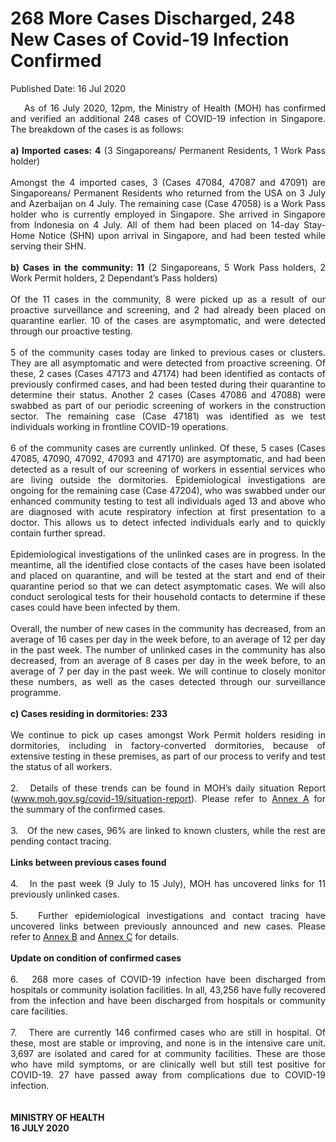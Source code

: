 <html>
    <meta http-equiv="Content-Type" content="text/html; charset=utf-8"/>
    <meta charset="utf-8"/>
    <title>268 More Cases Discharged, 248 New Cases of Covid-19 Infection Confirmed</title>
    <body><h1>268 More Cases Discharged, 248 New Cases of Covid-19 Infection Confirmed</h1>
    <p>Published Date: 16 Jul 2020</p> <p style="text-align: justify;">&nbsp; &nbsp; As of 16 July 2020, 12pm, the Ministry of Health (MOH) has confirmed and verified an additional 248 cases of COVID-19 infection in Singapore. The breakdown of the cases is as follows:<br><br><strong>a) Imported cases: 4</strong> (3 Singaporeans/ Permanent Residents, 1 Work Pass holder)<br><br>Amongst the 4 imported cases, 3 (Cases 47084, 47087 and 47091) are Singaporeans/ Permanent Residents who returned from the USA on 3 July and Azerbaijan on 4 July. The remaining case (Case 47058) is a Work Pass holder who is currently employed in Singapore. She arrived in Singapore from Indonesia on 4 July. All of them had been placed on 14-day Stay-Home Notice (SHN) upon arrival in Singapore, and had been tested while serving their SHN.<br><br><strong>b) Cases in the community: 11</strong> (2 Singaporeans, 5 Work Pass holders, 2 Work Permit holders, 2 Dependant’s Pass holders)<br><br>Of the 11 cases in the community, 8 were picked up as a result of our proactive surveillance and screening, and 2 had already been placed on quarantine earlier. 10 of the cases are asymptomatic, and were detected through our proactive testing.&nbsp;<br><br>5 of the community cases today are linked to previous cases or clusters. They are all asymptomatic and were detected from proactive screening. Of these, 2 cases (Cases 47173 and 47174) had been identified as contacts of previously confirmed cases, and had been tested during their quarantine to determine their status. Another 2 cases (Cases 47086 and 47088) were swabbed as part of our periodic screening of workers in the construction sector. The remaining case (Case 47181) was identified as we test individuals working in frontline COVID-19 operations.&nbsp;<br><br>6 of the community cases are currently unlinked. Of these, 5 cases (Cases 47085, 47090, 47092, 47093 and 47170) are asymptomatic, and had been detected as a result of our screening of workers in essential services who are living outside the dormitories. Epidemiological investigations are ongoing for the remaining case (Case 47204), who was swabbed under our enhanced community testing to test all individuals aged 13 and above who are diagnosed with acute respiratory infection at first presentation to a doctor. This allows us to detect infected individuals early and to quickly contain further spread.&nbsp;<br><br>Epidemiological investigations of the unlinked cases are in progress. In the meantime, all the identified close contacts of the cases have been isolated and placed on quarantine, and will be tested at the start and end of their quarantine period so that we can detect asymptomatic cases. We will also conduct serological tests for their household contacts to determine if these cases could have been infected by them.&nbsp;<br><br>Overall, the number of new cases in the community has decreased, from an average of 16 cases per day in the week before, to an average of 12 per day in the past week. The number of unlinked cases in the community has also decreased, from an average of 8 cases per day in the week before, to an average of 7 per day in the past week. We will continue to closely monitor these numbers, as well as the cases detected through our surveillance programme.<br><br><strong>c) Cases residing in dormitories: 233<br></strong><br>We continue to pick up cases amongst Work Permit holders residing in dormitories, including in factory-converted dormitories, because of extensive testing in these premises, as part of our process to verify and test the status of all workers.&nbsp;<br><br>2.&nbsp; &nbsp;Details of these trends can be found in MOH’s daily situation Report (<a href="http://www.moh.gov.sg/covid-19/situation-report/" title="" class="" target="">www.moh.gov.sg/covid-19/situation-report</a>). Please refer to <a href="/docs/librariesprovider5/default-document-library/annex-a6b10fe9282ea4e2f90a91fbe871cc81c.pdf?sfvrsn=a3643cc7_0" title="Annex A">Annex A</a>&nbsp;for the summary of the confirmed cases.&nbsp;<br><br>3.&nbsp; &nbsp;Of the new cases, 96% are linked to known clusters, while the rest are pending contact tracing.&nbsp;<br><br><strong>Links between previous cases found</strong><br><br>4.&nbsp; &nbsp;In the past week (9 July to 15 July), MOH has uncovered links for 11 previously unlinked cases.&nbsp;<br><br>5.&nbsp; &nbsp;Further epidemiological investigations and contact tracing have uncovered links between previously announced and new cases. Please refer to <a href="/docs/librariesprovider5/default-document-library/annex-b26ac6b4f1ed14e0287dcd2c89f1e284d.pdf?sfvrsn=73e4489a_0" title="Annex B">Annex B</a>&nbsp;and <a href="/docs/librariesprovider5/default-document-library/annex-c38abac5f160d48fb8aeb22ffd674b070.pdf?sfvrsn=25edbcc_0" title="Annex C">Annex C</a>&nbsp;for details.&nbsp;<br><br><strong>Update on condition of confirmed cases<br></strong><br>6.&nbsp; &nbsp;268 more cases of COVID-19 infection have been discharged from hospitals or community isolation facilities. In all, 43,256 have fully recovered from the infection and have been discharged from hospitals or community care facilities.&nbsp;<br><br>7.&nbsp; &nbsp;There are currently 146 confirmed cases who are still in hospital. Of these, most are stable or improving, and none is in the intensive care unit. 3,697 are isolated and cared for at community facilities. These are those who have mild symptoms, or are clinically well but still test positive for COVID-19. 27 have passed away from complications due to COVID-19 infection.&nbsp;<br><br><br><strong>MINISTRY OF HEALTH<br>16 JULY 2020</strong></p></body>
</html>